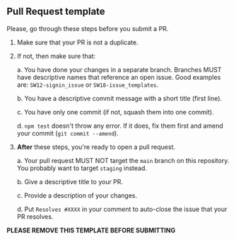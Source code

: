 ## Pull Request template

Please, go through these steps before you submit a PR.

1. Make sure that your PR is not a duplicate.
2. If not, then make sure that:

   a. You have done your changes in a separate branch. Branches MUST have descriptive names that reference an open issue. Good examples are: `SW12-signin_issue` or `SW18-issue_templates`.

   b. You have a descriptive commit message with a short title (first line).

   c. You have only one commit (if not, squash them into one commit).

   d. `npm test` doesn't throw any error. If it does, fix them first and amend your commit (`git commit --amend`).

3. **After** these steps, you're ready to open a pull request.

   a. Your pull request MUST NOT target the `main` branch on this repository. You probably want to target `staging` instead.

   b. Give a descriptive title to your PR.

   c. Provide a description of your changes.

   d. Put `Resolves #XXXX` in your comment to auto-close the issue that your PR resolves.

**PLEASE REMOVE THIS TEMPLATE BEFORE SUBMITTING**
